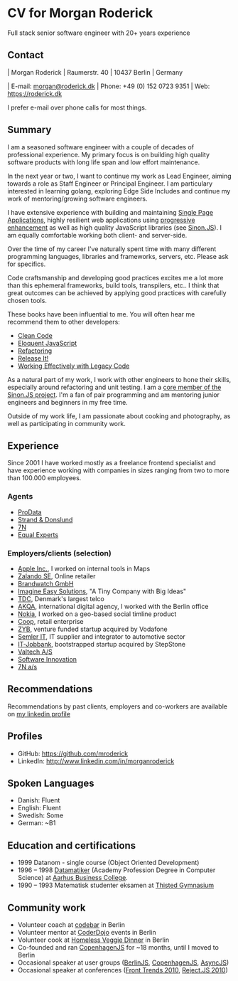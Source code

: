 # CV for Morgan Roderick

Full stack senior software engineer with 20+ years experience

## Contact

| Morgan Roderick
| Raumerstr. 40
| 10437 Berlin
| Germany

| E-mail: [morgan@roderick.dk](mailto:morgan@roderick.dk)
| Phone: +49 (0) 152 0723 9351
| Web: https://roderick.dk

I prefer e-mail over phone calls for most things.

## Summary

I am a seasoned software engineer with a couple of decades of professional experience. My primary focus is on building high quality software products with long life span and low effort maintenance.

In the next year or two, I want to continue my work as Lead Engineer, aiming towards a role as Staff Engineer or Principal Engineer. I am particulary interested in learning golang, exploring Edge Side Includes and continue my work of mentoring/growing software engineers.

I have extensive experience with building and maintaining [Single Page Applications][spa], highly resilient web applications using [progressive enhancement][pr-enh] as well as high quality JavaScript libraries (see [Sinon.JS](https://sinonjs.org)). I am equally comfortable working both client- and server-side.

Over the time of my career I've naturally spent time with many different programming languages, libraries and frameworks, servers, etc. Please ask for specifics.

Code craftsmanship and developing good practices excites me a lot more than this ephemeral frameworks, build tools, transpilers, etc.. I think that great outcomes can be achieved by applying good practices with carefully chosen tools.

These books have been influential to me. You will often hear me recommend them to other developers:

* [Clean Code][cleancode]
* [Eloquent JavaScript][eloquent-js]
* [Refactoring][refactoring]
* [Release It!][release-it]
* [Working Effectively with Legacy Code][legacycode]

As a natural part of my work, I work with other engineers to hone their skills, especially around refactoring and unit testing. I am a [core member of the Sinon.JS project][sinon]. I'm a fan of pair programming and am mentoring junior engineers and beginners in my free time.

Outside of my work life, I am passionate about cooking and photography, as well as participating in community work.

## Experience

Since 2001 I have worked mostly as a freelance frontend specialist and have experience working with companies in sizes ranging from two to more than 100.000 employees.

### Agents

* [ProData][prodata]
* [Strand & Donslund][s-d]
* [7N][7n]
* [Equal Experts][ee]

### Employers/clients (selection)

* [Apple Inc.][aapl], I worked on internal tools in Maps
* [Zalando SE][zalando], Online retailer
* [Brandwatch GmbH][brandwatch]
* [Imagine Easy Solutions][imagine], "A Tiny Company with Big Ideas"
* [TDC][tdc], Denmark's largest telco
* [AKQA][akqa], international digital agency, I worked with the Berlin office
* [Nokia][nok], I worked on a geo-based social timline product
* [Coop][coop], retail enterprise
* [ZYB][zyb], venture funded startup acquired by Vodafone
* [Semler IT][semler], IT supplier and integrator to automotive sector
* [IT-Jobbank][itjob], bootstrapped startup acquired by StepStone
* [Valtech A/S][valtech]
* [Software Innovation][s-i]
* [7N a/s][7n]


## Recommendations

Recommendations by past clients, employers and co-workers are available on [my linkedin profile][linkedin]

## Profiles

* GitHub: https://github.com/mroderick
* LinkedIn: http://www.linkedin.com/in/morganroderick

## Spoken Languages

* Danish: Fluent
* English: Fluent
* Swedish: Some
* German: \~B1

## Education and certifications

* 1999 Datanom - single course (Object Oriented Development)
* 1996 – 1998 [Datamatiker][datamatiker] (Academy Profession Degree in Computer Science) at [Aarhus Business College][aabc].
* 1990 – 1993 Matematisk studenter eksamen at [Thisted Gymnasium][thisted-gym]

## Community work

* Volunteer coach at [codebar][codebar] in Berlin
* Volunteer mentor at [CoderDojo][dojo] events in Berlin
* Volunteer cook at [Homeless Veggie Dinner][hvd] in Berlin
* Co-founded and ran [CopenhagenJS][copenhagenjs] for ~18 months, until I moved to Berlin
* Occasional speaker at user groups ([BerlinJS][berlinjs], [CopenhagenJS][copenhagenjs], [AsyncJS][asyncjs])
* Occasional speaker at conferences ([Front Trends 2010][ftrends], [Reject.JS 2010][rejectjs])

[7n]: http://7n.dk/
[aabc]: http://aabc.dk/
[aapl]: https://www.apple.com
[akqa]: http://www.akqa.com/
[asyncjs]: http://asyncjs.com/
[atea]: http://atea.dk/
[berlinjs]: http://berlinjs.org
[brandwatch]: https://www.brandwatch.com
[cleancode]: https://www.goodreads.com/book/show/3735293-clean-code
[codebar]: https://codebar.io/berlin
[coop]: https://om.coop.dk/Om%20Coop.aspx
[copenhagenjs]: http://copenhagenjs.dk
[css]: https://en.wikipedia.org/wiki/CSS
[datamatiker]: http://www.ug.dk/programmes/academyprofessiondegrees/itanddesign/computer_science_ap.aspx
[dojo]: http://coderdojo.com
[eloquent-js]: http://eloquentjavascript.net
[ee]: https://www.equalexperts.com
[ftrends]: http://2010.front-trends.com
[hvd]: https://www.facebook.com/groups/121769647855905/
[html]: https://en.wikipedia.org/wiki/HTML
[http]: https://en.wikipedia.org/wiki/Hypertext_Transfer_Protocol
[imagine]: http://www.imagineeasy.com/
[itjob]: https://www.it-jobbank.dk/
[js]: https://en.wikipedia.org/wiki/JavaScript
[kalo]: https://kalohq.com
[legacycode]: https://www.goodreads.com/book/show/44919.Working_Effectively_with_Legacy_Code
[leob]: http://www.leoburnett.com/
[linkedin]: http://www.linkedin.com/in/morganroderick
[nok]: http://www.nokia.com/global/
[pr-enh]: https://en.wikipedia.org/wiki/Progressive_enhancement
[prodata]: http://www.prodata.dk/
[refactoring]: http://www.refactoring.com
[rejectjs]: http://rejectjs.org
[release-it]: https://pragprog.com/book/mnee/release-it
[rojabo]: http://www.rojabo.com/
[s-d]: http://www.s-d.dk/
[semler]: http://www.semler-it.dk/
[s-i]: https://www.software-innovation.com
[spa]: https://en.wikipedia.org/wiki/Single-page_application
[sinon]: http://sinonjs.org
[sparnord]: https://www.sparnord.dk/
[tdc]: http://tdc.dk/
[thisted-gym]: http://www.thisted-gymnasium.dk
[valtech]: http://valtech.dk
[zalando]: https://www.zalando.de
[zyb]: https://zyb.com/
